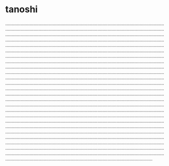 # tanoshi
...............................................................................................................................................................................................................................................................................................................................................................................................................................................................................................................................................................................................................................................................................................................................................................................................................................................................................................................................................................................................................................................................................................................................................................................................................................................................................................................................................................................................................................................................................................................................................................................................................................................................................................................................................................................................................................................................................................................................................................................................................................................................................................................................................................................................................................................................................................................................................................................................................................................................................................................................................................................................................................................................................................................................................................................................................................................................................................................................................................................................................................................................................................................................................................................................................................................................................................................................................